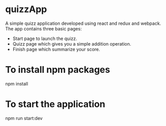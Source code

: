 # quizzApp
A simple quizz application developed using react and redux and webpack.
The app contains three basic pages:
* Start page to launch the quizz.
* Quizz page which gives you a simple addition operation.
* Finish page which summarize your score.

# To install npm packages
npm install

# To start the application
npm run start:dev
